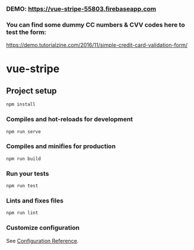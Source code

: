 ### DEMO: https://vue-stripe-55803.firebaseapp.com
### You can find some dummy CC numbers & CVV codes here to test the form:
https://demo.tutorialzine.com/2016/11/simple-credit-card-validation-form/

# vue-stripe

## Project setup
```
npm install
```

### Compiles and hot-reloads for development
```
npm run serve
```

### Compiles and minifies for production
```
npm run build
```

### Run your tests
```
npm run test
```

### Lints and fixes files
```
npm run lint
```

### Customize configuration
See [Configuration Reference](https://cli.vuejs.org/config/).
